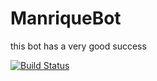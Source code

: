 # ManriqueBot
this bot has a very good success

[![Build Status](https://drone.jackharrhy.com/api/badges/jackharrhy/ManriqueBot/status.svg)](https://drone.jackharrhy.com/jackharrhy/ManriqueBot)
